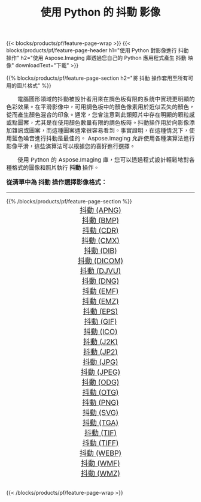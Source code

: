 ﻿---
title: 使用 Python 的 抖動 影像 
weight: 3920
url: /zh-hant/python-net/dither/ 
lang: zh-hant
langdirlevel: 2
locales: zh-hans,ja,it,ru,de,es,fr,nl,id,lt,pl,pt,vi,tr,ko,zh-hant,ar,hi,th,sv,cs,uk,he
description: 使用您自己的 Python 應用程式和伺服器 API 將 Aspose.Imaging 庫套用至 抖動 圖像和照片。
---

{{< blocks/products/pf/feature-page-wrap >}}
{{< blocks/products/pf/feature-page-header h1="使用 Python 對影像進行 抖動 操作" h2="使用 Aspose.Imaging 庫透過您自己的 Python 應用程式產生 抖動 映像" downloadText="下載" >}}


{{% blocks/products/pf/feature-page-section  h2="將 抖動 操作套用至所有可用的圖片格式" %}}
<p align="justify" style="text-indent:2em;font-size:15px;">
電腦圖形領域的抖動被設計者用來在調色板有限的系統中實現更明顯的色彩效果。在平滑影像中，可用調色板中的顏色像素用於近似丟失的顏色，從而產生顏色混合的印象。通常，您會注意到此類照片中存在明顯的顆粒感或點圖案，尤其是在使用顏色數量有限的調色板時。抖動操作用於向影像添加雜訊或圖案，而這種圖案通常很容易看到。事實證明，在這種情況下，使用藍色噪音進行抖動是最佳的。 Aspose.Imaging 允許使用各種演算法進行影像平滑，這些演算法可以根據您的喜好進行選擇。
</p>
<p align="justify" style="text-indent:2em;font-size:15px;">
使用 Python 的 Aspose.Imaging 庫，您可以透過程式設計輕鬆地對各種格式的圖像和照片執行 <b>抖動</b> 操作。
</p>
<h3 style="margin-top:16px;">
從清單中為 抖動 操作選擇影像格式：
</h3>
<hr/>
{{% /blocks/products/pf/feature-page-section %}}
<div class="container-fluid productfamilypage bg-gray">
    <div class="convertypes bg-gray agp-content section">
        <div class="container">
		<div class="row other-converters" style="gap: 10px;font-size: 19px;text-align:center;">
		    <div class='col-md-3 other-converter remove-lp remove-rp'><a href="/imaging/zh-hant/python-net/dither/apng/" style="padding:15px;">抖動 (APNG)</a></div><div class='col-md-3 other-converter remove-lp remove-rp'><a href="/imaging/zh-hant/python-net/dither/bmp/" style="padding:15px;">抖動 (BMP)</a></div><div class='col-md-3 other-converter remove-lp remove-rp'><a href="/imaging/zh-hant/python-net/dither/cdr/" style="padding:15px;">抖動 (CDR)</a></div><div class='col-md-3 other-converter remove-lp remove-rp'><a href="/imaging/zh-hant/python-net/dither/cmx/" style="padding:15px;">抖動 (CMX)</a></div><div class='col-md-3 other-converter remove-lp remove-rp'><a href="/imaging/zh-hant/python-net/dither/dib/" style="padding:15px;">抖動 (DIB)</a></div><div class='col-md-3 other-converter remove-lp remove-rp'><a href="/imaging/zh-hant/python-net/dither/dicom/" style="padding:15px;">抖動 (DICOM)</a></div><div class='col-md-3 other-converter remove-lp remove-rp'><a href="/imaging/zh-hant/python-net/dither/djvu/" style="padding:15px;">抖動 (DJVU)</a></div><div class='col-md-3 other-converter remove-lp remove-rp'><a href="/imaging/zh-hant/python-net/dither/dng/" style="padding:15px;">抖動 (DNG)</a></div><div class='col-md-3 other-converter remove-lp remove-rp'><a href="/imaging/zh-hant/python-net/dither/emf/" style="padding:15px;">抖動 (EMF)</a></div><div class='col-md-3 other-converter remove-lp remove-rp'><a href="/imaging/zh-hant/python-net/dither/emz/" style="padding:15px;">抖動 (EMZ)</a></div><div class='col-md-3 other-converter remove-lp remove-rp'><a href="/imaging/zh-hant/python-net/dither/eps/" style="padding:15px;">抖動 (EPS)</a></div><div class='col-md-3 other-converter remove-lp remove-rp'><a href="/imaging/zh-hant/python-net/dither/gif/" style="padding:15px;">抖動 (GIF)</a></div><div class='col-md-3 other-converter remove-lp remove-rp'><a href="/imaging/zh-hant/python-net/dither/ico/" style="padding:15px;">抖動 (ICO)</a></div><div class='col-md-3 other-converter remove-lp remove-rp'><a href="/imaging/zh-hant/python-net/dither/j2k/" style="padding:15px;">抖動 (J2K)</a></div><div class='col-md-3 other-converter remove-lp remove-rp'><a href="/imaging/zh-hant/python-net/dither/jp2/" style="padding:15px;">抖動 (JP2)</a></div><div class='col-md-3 other-converter remove-lp remove-rp'><a href="/imaging/zh-hant/python-net/dither/jpg/" style="padding:15px;">抖動 (JPG)</a></div><div class='col-md-3 other-converter remove-lp remove-rp'><a href="/imaging/zh-hant/python-net/dither/jpeg/" style="padding:15px;">抖動 (JPEG)</a></div><div class='col-md-3 other-converter remove-lp remove-rp'><a href="/imaging/zh-hant/python-net/dither/odg/" style="padding:15px;">抖動 (ODG)</a></div><div class='col-md-3 other-converter remove-lp remove-rp'><a href="/imaging/zh-hant/python-net/dither/otg/" style="padding:15px;">抖動 (OTG)</a></div><div class='col-md-3 other-converter remove-lp remove-rp'><a href="/imaging/zh-hant/python-net/dither/png/" style="padding:15px;">抖動 (PNG)</a></div><div class='col-md-3 other-converter remove-lp remove-rp'><a href="/imaging/zh-hant/python-net/dither/svg/" style="padding:15px;">抖動 (SVG)</a></div><div class='col-md-3 other-converter remove-lp remove-rp'><a href="/imaging/zh-hant/python-net/dither/tga/" style="padding:15px;">抖動 (TGA)</a></div><div class='col-md-3 other-converter remove-lp remove-rp'><a href="/imaging/zh-hant/python-net/dither/tif/" style="padding:15px;">抖動 (TIF)</a></div><div class='col-md-3 other-converter remove-lp remove-rp'><a href="/imaging/zh-hant/python-net/dither/tiff/" style="padding:15px;">抖動 (TIFF)</a></div><div class='col-md-3 other-converter remove-lp remove-rp'><a href="/imaging/zh-hant/python-net/dither/webp/" style="padding:15px;">抖動 (WEBP)</a></div><div class='col-md-3 other-converter remove-lp remove-rp'><a href="/imaging/zh-hant/python-net/dither/wmf/" style="padding:15px;">抖動 (WMF)</a></div><div class='col-md-3 other-converter remove-lp remove-rp'><a href="/imaging/zh-hant/python-net/dither/wmz/" style="padding:15px;">抖動 (WMZ)</a></div>
                </div>
        </div>
    </div>
</div>
<br/>

{{< /blocks/products/pf/feature-page-wrap >}}
